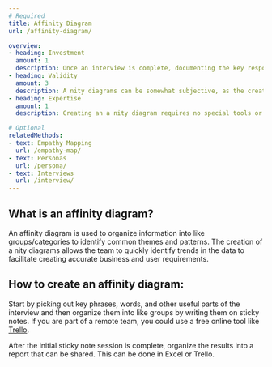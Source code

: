 ```yaml
---
# Required
title: Affinity Diagram
url: /affinity-diagram/

overview:
- heading: Investment
  amount: 1
  description: Once an interview is complete, documenting the key responses is quick and easy.
- heading: Validity
  amount: 3
  description: A nity diagrams can be somewhat subjective, as the creator makes determinations about what was important and how these items are grouped.
- heading: Expertise
  amount: 1
  description: Creating an a nity diagram requires no special tools or methods and can be done by anyone on the team with access to recordings of the interviews.

# Optional
relatedMethods:
- text: Empathy Mapping
  url: /empathy-map/
- text: Personas
  url: /persona/
- text: Interviews
  url: /interview/
---
```


## What is an affinity diagram?

An affinity diagram is used to organize information into like groups/categories to identify common themes and patterns. The creation of a nity diagrams allows the team to quickly identify trends in the data to facilitate creating accurate business and user requirements.

## How to create an affinity diagram:

Start by picking out key phrases, words, and other useful parts of the interview and then organize them into like groups by writing them on sticky notes. If you are part of a remote team, you could use a free online tool like [Trello](https://trello.com/).

After the initial sticky note session is complete, organize the results into a report that can be shared. This can be done in Excel or Trello.